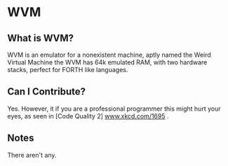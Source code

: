 # WVM

## What is WVM?
WVM is an emulator for a nonexistent machine, aptly named the Weird Virtual Machine
the WVM has 64k emulated RAM, with two hardware stacks, perfect for FORTH like languages.


## Can I Contribute?
Yes. However, it if you are a professional programmer this might hurt your eyes,
as seen in [Code Quality 2] www.xkcd.com/1695 .

## Notes
There aren't any.

